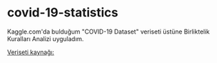 # covid-19-statistics

Kaggle.com'da bulduğum "COVID-19 Dataset" veriseti üstüne Birliktelik Kuralları Analizi uyguladım. 

[Veriseti kaynağı:](https://www.kaggle.com/datasets/meirnizri/covid19-dataset)
